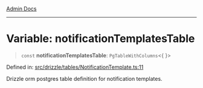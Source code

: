 [Admin Docs](/)

***

# Variable: notificationTemplatesTable

> `const` **notificationTemplatesTable**: `PgTableWithColumns`\<\{ \}\>

Defined in: [src/drizzle/tables/NotificationTemplate.ts:11](https://github.com/Sourya07/talawa-api/blob/3df16fa5fb47e8947dc575f048aef648ae9ebcf8/src/drizzle/tables/NotificationTemplate.ts#L11)

Drizzle orm postgres table definition for notification templates.
